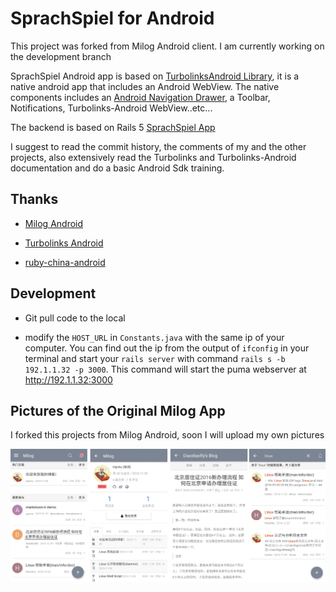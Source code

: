 # SprachSpiel for Android
This project was forked from Milog Android client.
I am currently working on the development branch 

SprachSpiel Android app is based on [TurbolinksAndroid Library](https://github.com/turbolinks/turbolinks-android), it is a native android app that includes an Android WebView. The native components includes an [Android Navigation Drawer](https://developer.android.com/reference/android/support/v4/widget/DrawerLayout.html), a Toolbar, Notifications, Turbolinks-Android WebView..etc...

The backend is based on Rails 5 [SprachSpiel App](https://github.com/fabriziobertoglio1987/sprachspiel)

I suggest to read the commit history, the comments of my and the other projects, also extensively read the Turbolinks and Turbolinks-Android documentation and do a basic Android Sdk training.

## Thanks

+ [Milog Android](https://github.com/HiKumho/milog-android)

+ [Turbolinks Android](https://github.com/turbolinks/turbolinks-android)

+ [ruby-china-android](https://github.com/ruby-china/ruby-china-android)

## Development

+ Git pull code to the local

+ modify the `HOST_URL` in `Constants.java` with the same ip of your computer. You can find out the ip from the output of `ifconfig` in your terminal and start your `rails server` with command `rails s -b 192.1.1.32 -p 3000`.
This command will start the puma webserver at http://192.1.1.32:3000

## Pictures of the Original Milog App
I forked this projects from Milog Android, soon I will upload my own pictures

![](milog-android.png)
